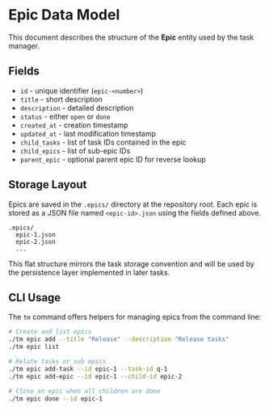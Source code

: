 # Epic Data Model

This document describes the structure of the **Epic** entity used by the task manager.

## Fields
- `id` - unique identifier (`epic-<number>`)
- `title` - short description
- `description` - detailed description
- `status` - either `open` or `done`
- `created_at` - creation timestamp
- `updated_at` - last modification timestamp
- `child_tasks` - list of task IDs contained in the epic
- `child_epics` - list of sub-epic IDs
- `parent_epic` - optional parent epic ID for reverse lookup

## Storage Layout
Epics are saved in the `.epics/` directory at the repository root. Each epic is
stored as a JSON file named `<epic-id>.json` using the fields defined above.

```text
.epics/
  epic-1.json
  epic-2.json
  ...
```

This flat structure mirrors the task storage convention and will be used by the
persistence layer implemented in later tasks.

## CLI Usage
The `tm` command offers helpers for managing epics from the command line:

```bash
# Create and list epics
./tm epic add --title "Release" --description "Release tasks"
./tm epic list

# Relate tasks or sub epics
./tm epic add-task --id epic-1 --task-id q-1
./tm epic add-epic --id epic-1 --child-id epic-2

# Close an epic when all children are done
./tm epic done --id epic-1
```
